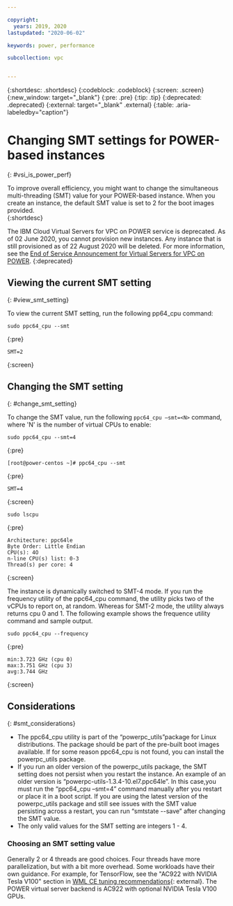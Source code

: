 ```yaml
---

copyright:
  years: 2019, 2020
lastupdated: "2020-06-02"

keywords: power, performance

subcollection: vpc


---
```


{:shortdesc: .shortdesc}
{:codeblock: .codeblock}
{:screen: .screen}
{:new_window: target="_blank"}
{:pre: .pre}
{:tip: .tip}
{:deprecated: .deprecated}
{:external: target="_blank" .external}
{:table: .aria-labeledby="caption"}

# Changing SMT settings for POWER-based instances
{: #vsi_is_power_perf}

To improve overall efficiency, you might want to change the simultaneous multi-threading (SMT) value for your POWER-based instance. When you create an instance, the default SMT value is set to 2 for the boot images provided.  
{:shortdesc}

The IBM Cloud Virtual Servers for VPC on POWER service is deprecated. As of 02 June 2020, you cannot provision new instances. Any instance that is still provisioned as of 22 August 2020 will be deleted. For more information, see the [End of Service Announcement for Virtual Servers for VPC on POWER](https://www.ibm.com/cloud/blog/announcements/end-of-service-announcement-for-virtual-servers-for-vpc-on-power).
{:deprecated}

## Viewing the current SMT setting
{: #view_smt_setting}

To view the current SMT setting, run the following pp64_cpu command:

```
sudo ppc64_cpu --smt 
```
{:pre} 

```
SMT=2
```
{:screen}

## Changing the SMT setting
{: #change_smt_setting}

To change the SMT value, run the following `ppc64_cpu –smt=<N>` command, where 'N' is the number of virtual CPUs to enable:
 
```
sudo ppc64_cpu --smt=4 
```
{:pre}

 ```
[root@power-centos ~]# ppc64_cpu --smt
 ```
{:pre}

```
SMT=4
 ```
{:screen}  

```
sudo lscpu 
```
{:pre}

```
Architecture: ppc64le
Byte Order: Little Endian
CPU(s): 4O
n-line CPU(s) list: 0-3
Thread(s) per core: 4
```
{:screen}

The instance is dynamically switched to SMT-4 mode. If you run the frequency utility of the ppc64_cpu command, the utility picks two of the vCPUs to report on, at random. Whereas for SMT-2 mode, the utility always returns cpu 0 and 1. The following example shows the frequence utility command and sample output.

```
sudo ppc64_cpu --frequency 
```
{:pre}

```
min:3.723 GHz (cpu 0)
max:3.751 GHz (cpu 3)
avg:3.744 GHz
```
{:screen}

## Considerations
{: #smt_considerations}

* The ppc64_cpu utility is part of the “powerpc_utils”package for Linux distributions. The package should be part of the pre-built boot images available. If for some reason ppc64_cpu is not found, you can install the powerpc_utils package.
* If you run an older version of the powerpc_utils package, the SMT setting does not persist when you restart the instance. An example of an older version is “powerpc-utils-1.3.4-10.el7.ppc64le”. In this case,you must run the “ppc64_cpu –smt=4” command manually after you restart or place it in a boot script. If you are using the latest version of the powerpc_utils package and still see issues with the SMT value persisting across a restart, you can run “smtstate --save” after changing the SMT value.
* The only valid values for the SMT setting are integers 1 - 4.  

### Choosing an SMT setting value

Generally 2 or 4 threads are good choices. Four threads have more parallelization, but with a bit more overhead. Some workloads have their own guidance. For example, for TensorFlow, see the "AC922 with NVIDIA Tesla V100" section in [WML CE tuning recommendations](https://www.ibm.com/support/knowledgecenter/en/SS5SF7_1.6.1/navigation/wmlce_tuning.htm){: external}. The POWER virtual server backend is AC922 with optional NVIDIA Tesla V100 GPUs.

